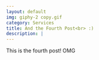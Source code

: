 ```yaml
---
layout: default
img: giphy-2 copy.gif
category: Services
title: And the Fourth Post<br> :)
description: |
---
```

This is the fourth post! OMG 